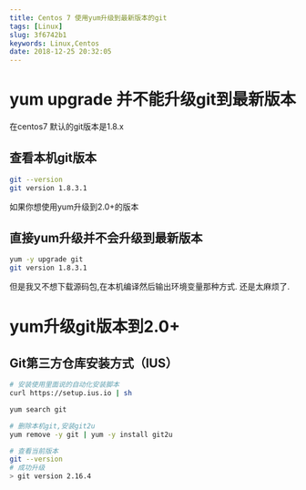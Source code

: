 ```yaml
---
title: Centos 7 使用yum升级到最新版本的git
tags: [Linux]
slug: 3f6742b1
keywords: Linux,Centos
date: 2018-12-25 20:32:05
---
```


# yum upgrade 并不能升级git到最新版本
在centos7 默认的git版本是1.8.x

## 查看本机git版本

```bash
git --version
git version 1.8.3.1
```
如果你想使用yum升级到2.0+的版本

## 直接yum升级并不会升级到最新版本

```bash
yum -y upgrade git
git version 1.8.3.1
```

但是我又不想下载源码包,在本机编译然后输出环境变量那种方式.
还是太麻烦了.


# yum升级git版本到2.0+

## Git第三方仓库安装方式（IUS）

```bash
# 安装使用里面说的自动化安装脚本
curl https://setup.ius.io | sh

yum search git 

# 删除本机git,安装git2u
yum remove -y git | yum -y install git2u

# 查看当前版本
git --version
# 成功升级
> git version 2.16.4
```
